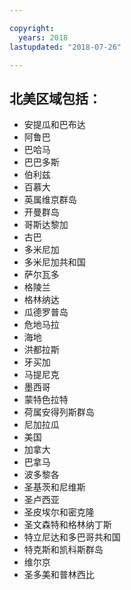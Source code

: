```yaml
---

copyright:
  years: 2018
lastupdated: "2018-07-26"

---
```


## 北美区域包括：

* 安提瓜和巴布达
* 阿鲁巴
* 巴哈马
* 巴巴多斯
* 伯利兹
* 百慕大
* 英属维京群岛
* 开曼群岛
* 哥斯达黎加
* 古巴
* 多米尼加
* 多米尼加共和国
* 萨尔瓦多
* 格陵兰
* 格林纳达
* 瓜德罗普岛
* 危地马拉
* 海地
* 洪都拉斯
* 牙买加
* 马提尼克
* 墨西哥
* 蒙特色拉特
* 荷属安得列斯群岛
* 尼加拉瓜
* 美国
* 加拿大
* 巴拿马
* 波多黎各
* 圣基茨和尼维斯
* 圣卢西亚
* 圣皮埃尔和密克隆
* 圣文森特和格林纳丁斯
* 特立尼达和多巴哥共和国
* 特克斯和凯科斯群岛
* 维尔京
* 圣多美和普林西比
